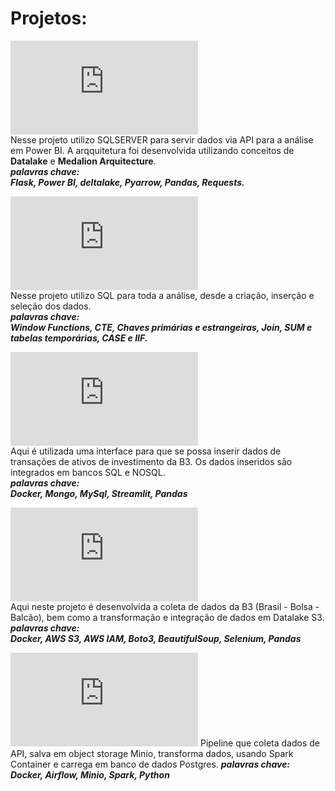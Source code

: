 # Projetos:

!["Análise de Vendas"](https://github.com/josecarlos-dataengineer/data_series3_delta_pyarrow_flask_pandas_medalion/blob/main/Readme.md#engenharia--an%C3%A1lise-de-dados) <br>
Nesse projeto utilizo SQLSERVER para servir dados via API para a análise em Power BI. A arqquitetura foi desenvolvida utilizando conceitos de **Datalake** e **Medalion Arquitecture**. <br>
***palavras chave:*** <br>
***Flask, Power BI, deltalake, Pyarrow, Pandas, Requests.***

!["Análise de Vendas SQL"](https://github.com/josecarlos-dataengineer/estudo_analise_vendas_sql/blob/main/readme.md) <br>
Nesse projeto utilizo SQL para toda a análise, desde a criação, inserção e seleção dos dados. <br>
***palavras chave:*** <br>
***Window Functions, CTE, Chaves primárias e estrangeiras, Join, SUM e tabelas temporárias, CASE e IIF.***

!["Estudo de carteira de investimentos"](https://github.com/josecarlos-dataengineer/streamlit_analise_de_carteira/blob/main/README.md) <br>
Aqui é utilizada uma interface para que se possa inserir dados de transações de ativos de investimento da B3. Os dados inseridos são integrados em bancos SQL e NOSQL. <br>
***palavras chave:*** <br>
***Docker, Mongo, MySql, Streamlit, Pandas***


!["Pipeline Dados B3 - AWS"](https://github.com/josecarlos-dataengineer/DataLakehouse_Dados_Economicos/blob/main/Readme.md) <br>
Aqui neste projeto é desenvolvida a coleta de dados da B3 (Brasil - Bolsa - Balcão), bem como a transformação e integração de dados em Datalake S3. <br>
***palavras chave:*** <br>
***Docker, AWS S3, AWS IAM, Boto3, BeautifulSoup, Selenium, Pandas***

!["Pipeline Airflow"](https://github.com/josecarlos-dataengineer/data_series4_pyspark_minio_airflow/blob/main/Readme.md#airflow---python---spark---minio)
Pipeline que coleta dados de API, salva em object storage Minio, transforma dados, usando Spark Container e carrega em banco de dados Postgres.
***palavras chave:*** <br>
***Docker, Airflow, Minio, Spark, Python***
